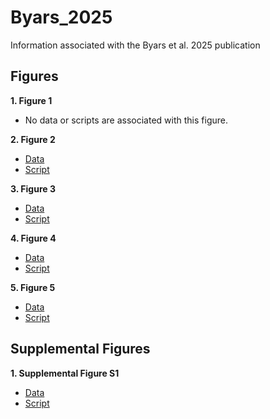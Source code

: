 # Byars_2025
Information associated with the Byars et al. 2025 publication

## Figures
**1. Figure 1**
- No data or scripts are associated with this figure.

**2. Figure 2**

- [Data](https://github.com/riddlenc/Byars_2024/blob/934b46b38f404dbef47cd6c90f9ff2156a4cbe60/Data_2.zip)
- [Script](https://github.com/riddlenc/Byars_2024/blob/8bc33f15ddb1e132904dffb7c19da81c9c0cc34a/Figure%202.Rmd)


**3. Figure 3**

- [Data](https://github.com/riddlenc/Byars_2025/blob/8ddd35b61bdb30f72fb73c4b93f7bbe477a2f626/Data_3.zip)
- [Script]()

     
**4. Figure 4**

- [Data](https://github.com/riddlenc/Byars_2024/blob/cf3dd4f3f7dc9c360974f3ba81461560e4617972/Data_4.zip)
- [Script](https://github.com/riddlenc/Byars_2024/blob/e8c352dcb4ee960d92a6091807f4e00ecda474b1/Figure%204.Rmd)


**5. Figure 5**

- [Data](https://github.com/riddlenc/Byars_2024/blob/667eb09e28a5805e305099d98ea60c1cd69a4b04/Data_5.zip)
- [Script](https://github.com/riddlenc/Byars_2024/blob/d379891e8508172c5e80070bd29fde9255c95485/Figure%205.Rmd)

## Supplemental Figures

**1. Supplemental Figure S1**

- [Data](https://github.com/riddlenc/Byars_2024/blob/35915fb9646a9226dd5d623d3ad3a5e615b65172/Data_S1.zip)
- [Script](https://github.com/riddlenc/Byars_2024/blob/980623a9771f51f86b5438aaaf8fd11b37e608ba/Supplemental%20Figure%201.Rmd)

